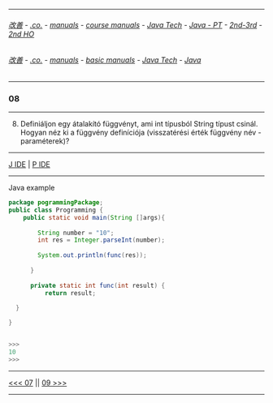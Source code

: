 
---

###### [改善](https://github.com/ttltrk/0C/blob/master/README.MD) - [.co.](https://github.com/ttltrk/PRG/blob/master/CODING.MD) - [manuals](https://github.com/ttltrk/PRG/blob/master/MAN.MD) - [course manuals](https://github.com/ttltrk/PRG/blob/master/COUR_MAN.MD) - [Java Tech](https://github.com/ttltrk/PRG/blob/master/JAVA/DOC/CM/JT.MD) - [Java - PT](https://github.com/ttltrk/PRG/blob/master/JAVA/DOC/BJM/TOMI/JJ.MD) - [2nd-3rd](https://github.com/ttltrk/PRG/blob/master/JAVA/DOC/BJM/TOMI/02/2nd.MD) - [2nd HO](https://github.com/ttltrk/PRG/blob/master/JAVA/DOC/BJM/TOMI/02/HO.MD)

###### [改善](https://github.com/ttltrk/0C/blob/master/README.MD) - [.co.](https://github.com/ttltrk/PRG/blob/master/CODING.MD) - [manuals](https://github.com/ttltrk/PRG/blob/master/MAN.MD) - [basic manuals](https://github.com/ttltrk/PRG/blob/master/MANUALS.MD) - [Java Tech](https://github.com/ttltrk/PRG/blob/master/JAVA/DOC/JT/JT.MD) - [Java](https://github.com/ttltrk/PRG/blob/master/JAVA/DOC/OJM/OJM.MD)

---

### 08

---

8. Definiáljon egy átalakító függvényt, ami int típusból String típust csinál. Hogyan néz ki a függvény definíciója (visszatérési érték 
függvény név - paraméterek)?

---

[J IDE](https://www.tutorialspoint.com/compile_java_online.php) | 
[P IDE](https://repl.it/@ttltrknet/UnhealthySpryDeadcode)

---

Java example

```java
package pogrammingPackage;
public class Programming {
	public static void main(String []args){
        
		String number = "10";
		int res = Integer.parseInt(number);		
		
		System.out.println(func(res));
		
	  }
		
	  private static int func(int result) {
		  return result;
	  
  }

}


>>>
10
>>>
```

---

[<<< 07](https://github.com/ttltrk/PRG/blob/master/JAVA/DOC/BJM/TOMI/02/07/07.MD) ||
[09 >>>](https://github.com/ttltrk/PRG/blob/master/JAVA/DOC/BJM/TOMI/02/09/09.MD)

---
